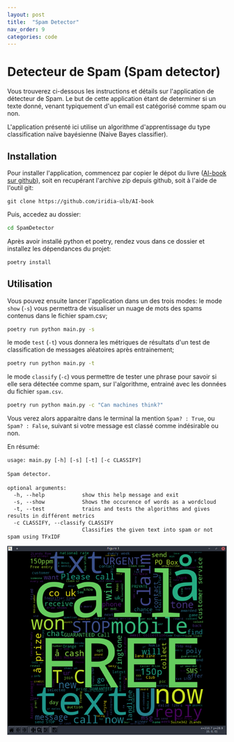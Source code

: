 ```yaml
---
layout: post
title:  "Spam Detector"
nav_order: 9
categories: code
---
```

# Detecteur de Spam (Spam detector)

Vous trouverez ci-dessous les instructions et détails sur l'application de détecteur de Spam.
Le but de cette application étant de determiner si un texte donné, venant typiquement d'un email
est catégorisé comme spam ou non.

L'application présenté ici utilise un algorithme d'apprentissage du type 
classification naïve bayésienne (Naive Bayes classifier).

## Installation

Pour installer l'application, commencez par copier le dépot du livre ([AI-book sur github][ia-gh]),
soit en recupérant l'archive zip depuis github, soit à l'aide de l'outil git:
```
git clone https://github.com/iridia-ulb/AI-book
```

Puis, accedez au dossier:

```bash
cd SpamDetector
```

Après avoir installé python et poetry, rendez vous dans ce dossier et installez les
dépendances du projet:

```bash
poetry install
```

## Utilisation

Vous pouvez ensuite lancer l'application dans un des trois modes:
le mode `show` (`-s`) vous permettra de visualiser un nuage de mots des spams
contenus dans le fichier spam.csv;

```bash
poetry run python main.py -s
```

le mode `test` (`-t`) vous donnera les métriques de résultats d'un test de
classification de messages aléatoires après entrainement;

```bash
poetry run python main.py -t
```
le mode `classify` (`-c`) vous permettre de tester une phrase pour savoir si
elle sera détectée comme spam, sur l'algorithme, entrainé avec les données 
du fichier `spam.csv`.

```bash
poetry run python main.py -c "Can machines think?"
```

Vous verez alors apparaitre dans le terminal la mention
`Spam? : True`, ou `Spam? : False`, suivant si votre message est classé comme
indésirable ou non.

En résumé:
```
usage: main.py [-h] [-s] [-t] [-c CLASSIFY]

Spam detector.

optional arguments:
  -h, --help            show this help message and exit
  -s, --show            Shows the occurence of words as a wordcloud
  -t, --test            trains and tests the algorithms and gives results in différent metrics
  -c CLASSIFY, --classify CLASSIFY
                        Classifies the given text into spam or not spam using TFxIDF
```

![spam screen](../assets/img/spam.png)

[ia-gh]: https://github.com/iridia-ulb/AI-book

